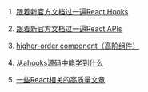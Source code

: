 
1. <a href='./React Hooks.md'>跟着新官方文档过一遍React Hooks</a>

2. <a href='./React APIs.md'>跟着新官方文档过一遍React APIs</a>

3. <a href='./HOC.md'>higher-order component（高阶组件）</a>

4. <a href='./ahooks.md'>从ahooks源码中能学到什么</a>

5. <a href='./articles.md'>一些React相关的高质量文章</a>
